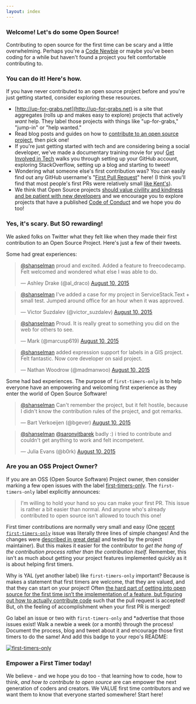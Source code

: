 ```yaml
---
layout: index
---
```

### Welcome! Let's do some Open Source!
Contributing to open source for the first time can be scary and a little overwhelming. Perhaps you're a [Code Newbie](http://www.codenewbie.org) or maybe you've been coding for a while but haven't found a project you felt comfortable contributing to.


### You can do it! Here's how.
If you have never contributed to an open source project before and you're just getting started, consider exploring these resources.

* [http://up-for-grabs.net](http://up-for-grabs.net) is a site that aggregates (rolls up and makes easy to explore) projects that actively *want* help. They label those projects with things like "up-for-grabs," "jump-in" or "help wanted." 
* Read blog posts and guides on how to [contribute to an open source project](http://www.hanselman.com/blog/GetInvolvedInOpenSourceTodayHowToContributeAPatchToAGitHubHostedOpenSourceProjectLikeCode52.aspx), then pick one!
* If you're just getting started with tech and are considering being a social developer, we've made a documentary training movie for you! [Get Involved in Tech](http://www.getinvolvedintech.com) walks you through setting up your GitHub account, exploring StackOverflow, setting up a blog and starting to tweet!
* Wondering what someone else's first contribution was? You can easily find out any GitHub username's "[First Pull Request](http://firstpr.me/)" here! (I think you'll find that most people's first PRs were relatively small [like Kent's](http://firstpr.me/#kentcdodds)).
* We think that Open Source projects [should value civility and kindness and be patient with new developers](http://www.hanselman.com/blog/BringKindnessBackToOpenSource.aspx) and we encourage you to explore projects that have a published [Code of Conduct](http://contributor-covenant.org/) and we hope you do too!

### Yes, it's scary. But SO rewarding!

We asked folks on Twitter what they felt like when they made their first contribution to an Open Source Project. Here's just a few of their tweets.

Some had great experiences:

<blockquote class="twitter-tweet" data-conversation="none" lang="en"><p lang="en" dir="ltr"><a href="https://twitter.com/shanselman">@shanselman</a> proud and excited. Added a feature to freecodecamp. Felt welcomed and wondered what else I was able to do.</p>&mdash; Ashley Drake (@al_draco) <a href="https://twitter.com/al_draco/status/630564607527137280">August 10, 2015</a></blockquote>
<script async src="//platform.twitter.com/widgets.js" charset="utf-8"></script>

<blockquote class="twitter-tweet" data-conversation="none" lang="en"><p lang="en" dir="ltr"><a href="https://twitter.com/shanselman">@shanselman</a> I&#39;ve added a case for my project in ServiceStack.Text + small test. Jumped around office for an hour when it was approved.</p>&mdash; Victor Suzdalev (@victor_suzdalev) <a href="https://twitter.com/victor_suzdalev/status/630609157218041857">August 10, 2015</a></blockquote>
<script async src="//platform.twitter.com/widgets.js" charset="utf-8"></script>

<blockquote class="twitter-tweet" data-conversation="none" lang="en"><p lang="en" dir="ltr"><a href="https://twitter.com/shanselman">@shanselman</a> Proud. It is really great to something you did on the web for others to see.</p>&mdash; Mark (@marcusp619) <a href="https://twitter.com/marcusp619/status/630549004015644672">August 10, 2015</a></blockquote>
<script async src="//platform.twitter.com/widgets.js" charset="utf-8"></script>

<blockquote class="twitter-tweet" data-conversation="none" lang="en"><p lang="en" dir="ltr"><a href="https://twitter.com/shanselman">@shanselman</a> added expression support for labels in a GIS project. Felt fantastic. Now core developer on said project.</p>&mdash; Nathan Woodrow (@madmanwoo) <a href="https://twitter.com/madmanwoo/status/630546384865722369">August 10, 2015</a></blockquote>
<script async src="//platform.twitter.com/widgets.js" charset="utf-8"></script>

Some had bad experiences. The purpose of `first-timers-only` is to help everyone have an empowering and welcoming first experience as they enter the world of Open Source Software! 

<blockquote class="twitter-tweet" data-conversation="none" lang="en"><p lang="en" dir="ltr"><a href="https://twitter.com/shanselman">@shanselman</a> Can&#39;t remember the project, but it felt hostile, because I didn&#39;t know the contribution rules of the project, and got remarks.</p>&mdash; Bart Verkoeijen (@bgever) <a href="https://twitter.com/bgever/status/630598265365401601">August 10, 2015</a></blockquote>
<script async src="//platform.twitter.com/widgets.js" charset="utf-8"></script>

<blockquote class="twitter-tweet" data-conversation="none" lang="en"><p lang="en" dir="ltr"><a href="https://twitter.com/shanselman">@shanselman</a> <a href="https://twitter.com/saronyitbarek">@saronyitbarek</a> badly :) i tried to contribute and couldn&#39;t get anything to work and felt incompetent.</p>&mdash; Julia Evans (@b0rk) <a href="https://twitter.com/b0rk/status/630608404923285504">August 10, 2015</a></blockquote>
<script async src="//platform.twitter.com/widgets.js" charset="utf-8"></script>

### Are you an OSS Project Owner?

If you are an OSS (Open Source Software) Project owner, then consider marking a few open issues with the label [first-timers-only](https://github.com/search?q=label%3Afirst-timers-only). The `first-timers-only` label explicitly announces: 

> I'm willing to hold your hand so you can make your first PR. This issue is rather a bit easier than normal.
> And anyone who's already contributed to open source isn't allowed to touch this one!

First timer contributions are normally very small and easy (One [recent `first-timers-only`](https://github.com/formly-js/angular-formly/pull/415/files) issue was literally three lines of simple changes! And the changes were [described in great detail](https://github.com/formly-js/angular-formly/issues/410#issuecomment-127227984) and tested by the project maintainer). But this makes it easier for the contributor to _get the hang of the contribution process rather than the contribution itself._ Remember, this isn't as much about getting your project features implemented quickly as it is about helping first timers.

Why is YAL (yet another label) like `first-timers-only` important? Because is makes a statement that first timers are welcome, that they are valued, and that they can start on your project! Often [the hard part of getting into open source for the first time isn’t the implementation of a feature, but figuring out how to actually contribute code](https://medium.com/@kentcdodds/first-timers-only-78281ea47455) such that the pull request is accepted! But, oh the feeling of accomplishment when your first PR is merged!

Go label an issue or two with `first-timers-only` and *advertise that those issues exist! Walk a newbie a week (or a month) through the process! Document the process, blog and tweet about it and encourage those first timers to do the same! And add this badge to your repo's README:

[![first-timers-only](https://img.shields.io/badge/first--timers--only-friendly-blue.svg?style=flat-square)](http://www.firsttimersonly.com/)

### Empower a First Timer today!
We believe - and we hope you do too - that learning how to code, how to think, *and* _how to contribute to open source_ are can empower the next generation of coders and creators. We VALUE first time contributors and we want them to know that everyone started somewhere! Start here! 

